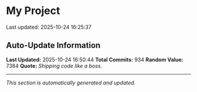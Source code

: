 # My Project


Last updated: 2025-10-24 16:25:37













































































































































































































































































































































































































































































































































































































































































































































































































































































































































































































































































































































































































































































































































































## Auto-Update Information

**Last Updated:** 2025-10-24 16:50:44
**Total Commits:** 934
**Random Value:** 7384
**Quote:** _Shipping code like a boss._

---
_This section is automatically generated and updated._